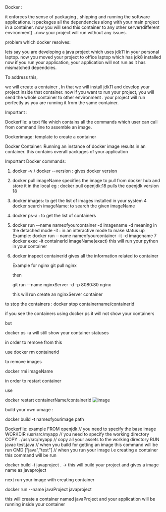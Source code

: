 
Docker :

it enforces the sense of packaging , shipping and running the software applications.
it packages all the dependencies along with your main project in a container.
now you will send this container to any other server(different environment) ..now your project will run without any issues.


problem which docker resolves:

  lets say you are developing a java project which uses jdk11 in your personal laptop. now you moved your project to office laptop which has jdk8 installed now if you run your application, your application will not run as it has mismatched dependcies.

  To address this,

  we will create a container , In that we will install jdk11 and develop your project inside that container.
  now if you want to run your project, you will send the whole container to other environment . your project will run perfectly as you are running it from the same container.



Important :

Dockerfile:
 a text file which contains all the commands which user can call from command line to assemble an image.

Dockerimage:
   template to create a container

Docker Container:
Running an instance of docker image results in an container. this contains overall packages of your application 



  Important Docker commands:
  1. docker -v / docker --version :
      gives docker version
  2. docker pull imageName
        specifies the image to pull from docker hub and store it in the local
       eg : docker pull openjdk:18
         pulls the openjdk version 18 
3. docker images:
     to get the list of images installed in your system
4 docker search imageName:
     to search the given imageName

5. docker ps-a :
    to get the list of containers
6. docker run --name nameofyourcontainer -d imagename
     -d meaning in the detached mode
   -it : in an interactive mode to make status up
   Example:
   docker run --name nameofyourcontainer -it -d imagename
7 docker exec -it containerId imageName(exact)
   this will run your python in your container
8. docker inspect containerid
      gives all the information related to container

   Example for nginx
   git pull nginx

   then


   git run --name nginxServer -d -p 8080:80 nginx

   this will run create an nginxServer container

to stop the containers :
docker stop containername/containerid

if you see the containers using 
docker ps it will not show your containers

but 

docker ps -a will still show your container statuses


in order to remove from this

use 
docker rm containerid

to remove images 

docker rmi imageName 



in order to restart container 

use 

docker restart containerName/containerId
![image](https://github.com/saisrinivas12/notes/assets/59176223/baaf0e1b-05e3-44e3-9b1a-ce89f361a7a9)


   build your own umage :

   docker build -t nameofyourimage path 




Dockerfile: example
FROM openjdk // you need to specify the base image 
WORKDIR /usr/src/myapp // you need to specify the working directory 
COPY . /usr/src/myapp    // copy all your assets to the working directory 
RUN javac test.java // when you build for getting an image this command will be run 
CMD ["java","test"] // when you run your image i.e creating a container  this command will be run


docker build -t javaproject .   -> this will build your project and gives a image name as javaproject 

next run your image with creating container

docker run --name javaProject javaproject 

this will create a container named javaProject and your application will be running inside your container


 
